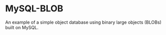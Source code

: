 # MySQL-BLOB
An example of a simple object database using binary large objects (BLOBs) built on MySQL.
